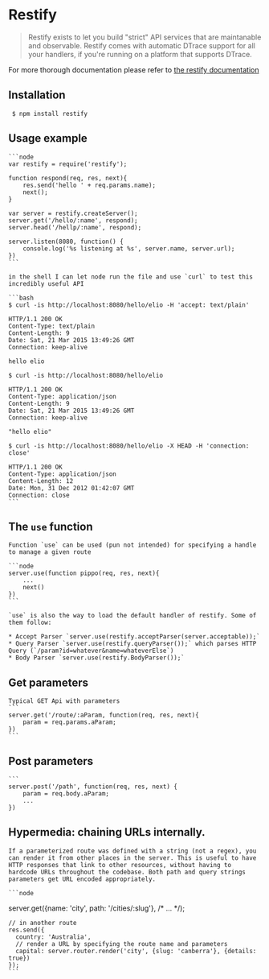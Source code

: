 # Restify

> Restify exists to let you build "strict" API services that are maintanable and observable. Restify comes with automatic DTrace support for all your handlers, if you're running on a platform that supports DTrace.

For more thorough documentation please refer to [the restify documentation](http://mcavage.me/node-restify)

## Installation

```
 $ npm install restify
```

## Usage example

    ```node
    var restify = require('restify');
    
    function respond(req, res, next){
        res.send('hello ' + req.params.name);
        next();
    }
    
    var server = restify.createServer();
    server.get('/hello/:name', respond);
    server.head('/hellp/:name', respond);
    
    server.listen(8080, function() {
        console.log('%s listening at %s', server.name, server.url);
    })
    ```

    in the shell I can let node run the file and use `curl` to test this incredibly useful API

    ```bash
    $ curl -is http://localhost:8080/hello/elio -H 'accept: text/plain'

    HTTP/1.1 200 OK
    Content-Type: text/plain
    Content-Length: 9
    Date: Sat, 21 Mar 2015 13:49:26 GMT
    Connection: keep-alive

    hello elio

    $ curl -is http://localhost:8080/hello/elio

    HTTP/1.1 200 OK
    Content-Type: application/json
    Content-Length: 9
    Date: Sat, 21 Mar 2015 13:49:26 GMT
    Connection: keep-alive

    "hello elio"

    $ curl -is http://localhost:8080/hello/elio -X HEAD -H 'connection: close'

    HTTP/1.1 200 OK
    Content-Type: application/json
    Content-Length: 12
    Date: Mon, 31 Dec 2012 01:42:07 GMT
    Connection: close
    ```

## The `use` function

    Function `use` can be used (pun not intended) for specifying a handle to manage a given route

    ```node
    server.use(function pippo(req, res, next){
        ...
        next()
    })
    ```
    
    `use` is also the way to load the default handler of restify. Some of them follow:

    * Accept Parser `server.use(restify.acceptParser(server.acceptable));`
    * Query Parser `server.use(restify.queryParser());` which parses HTTP Query (`/param?id=whatever&name=whateverElse`)
    * Body Parser `server.use(restify.BodyParser());`

## Get parameters

    Typical GET Api with parameters
    ```
    server.get('/route/:aParam, function(req, res, next){
        param = req.params.aParam;
    })
    ```

## Post parameters

    ```
    server.post('/path', function(req, res, next) {
        param = req.body.aParam; 
        ...
    })

## Hypermedia: chaining URLs internally.

    If a parameterized route was defined with a string (not a regex), you can render it from other places in the server. This is useful to have HTTP responses that link to other resources, without having to hardcode URLs throughout the codebase. Both path and query strings parameters get URL encoded appropriately.

    ```node
   server.get({name: 'city', path: '/cities/:slug'}, /* ... */);

    // in another route
    res.send({
      country: 'Australia',
      // render a URL by specifying the route name and parameters
      capital: server.router.render('city', {slug: 'canberra'}, {details: true})
    }); 
    ```


